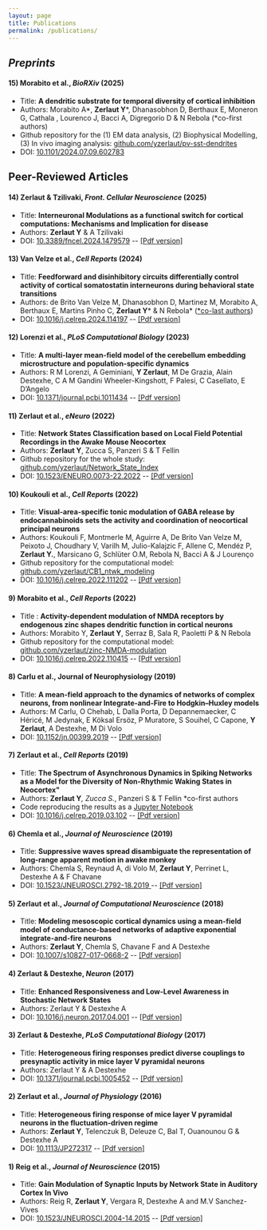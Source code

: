 ```yaml
---
layout: page
title: Publications
permalink: /publications/
---
```


## _Preprints_

#### 15) Morabito et al., *BioRXiv* (2025) 

- Title: __A dendritic substrate for temporal diversity of cortical inhibition__
- Authors: Morabito A*, __Zerlaut Y__*, Dhanasobhon D, Berthaux E, Moneron G, Cathala , Lourenco J, Bacci A, Digregorio D & N Rebola      (\*co-first authors)
- Github repository for the (1) EM data analysis, (2) Biophysical Modelling, (3) In vivo imaging analysis: [github.com/yzerlaut/pv-sst-dendrites](https://github.com/yzerlaut/pv-sst-dendrites)
- DOI: [10.1101/2024.07.09.602783](https://doi.org/10.1101/2024.07.09.602783)

## Peer-Reviewed Articles

#### 14) Zerlaut & Tzilivaki, *Front. Cellular Neuroscience* (2025)

- Title: __Interneuronal Modulations as a functional switch for cortical computations: Mechanisms and Implication for disease__
- Authors: __Zerlaut Y__ & A Tzilivaki
- DOI: [10.3389/fncel.2024.1479579](https://doi.org/10.3389/fncel.2024.1479579) -- [[Pdf version]](https://www.cell.com/action/showPdf?pii=S2211-1247%2824%2900525-4)

#### 13) Van Velze et al., *Cell Reports* (2024)

- Title: __Feedforward and disinhibitory circuits differentially control activity of cortical somatostatin interneurons during behavioral state transitions__
- Authors: de Brito Van Velze M, Dhanasobhon D, Martinez M, Morabito A, Berthaux E, Martins Pinho C, __Zerlaut Y__* & N Rebola*    (<ins>\*co-last authors</ins>)
- DOI: [10.1016/j.celrep.2024.114197](https://doi.org/10.1016/j.celrep.2024.114197) -- [[Pdf version]](https://www.cell.com/action/showPdf?pii=S2211-1247%2824%2900525-4)
 
#### 12) Lorenzi et al., *PLoS Computational Biology* (2023)

- Title: __A multi-layer mean-field model of the cerebellum embedding microstructure and population-specific dynamics__
- Authors: R M Lorenzi, A Geminiani, __Y Zerlaut__, M De Grazia, Alain Destexhe, C A M Gandini Wheeler-Kingshott, F Palesi, C Casellato, E D’Angelo
- DOI: [10.1371/journal.pcbi.1011434](https://doi.org/10.1371/journal.pcbi.1011434) -- [[Pdf version]](https://journals.plos.org/ploscompbiol/article/file?id=10.1371/journal.pcbi.1011434&type=printable)

#### 11) Zerlaut et al., *eNeuro* (2022)

- Title: __Network States Classification based on Local Field Potential Recordings in the Awake Mouse Neocortex__
- Authors: __Zerlaut Y__, Zucca S, Panzeri S & T Fellin 
- Github repository for the whole study: [github.com/yzerlaut/Network_State_Index](https://github.com/yzerlaut/Network_State_Index)
- DOI: [10.1523/ENEURO.0073-22.2022](https://doi.org/10.1523/ENEURO.0073-22.2022) -- [[Pdf version]](https://www.eneuro.org/content/eneuro/9/4/ENEURO.0073-22.2022.full.pdf)

#### 10) Koukouli et al., *Cell Reports* (2022)

- Title: __Visual-area-specific tonic modulation of GABA release by endocannabinoids sets the activity and coordination of neocortical principal neurons__
- Authors: Koukouli F, Montmerle M, Aguirre A, De Brito Van Velze M, Peixoto J, Choudhary V, Varilh M, Julio-Kalajzic F, Allene C, Mendéz P, __Zerlaut Y.__, Marsicano G, Schlüter O.M, Rebola N, Bacci A & J Lourenço
- Github repository for the computational model: [github.com/yzerlaut/CB1_ntwk_modeling](https://github.com/yzerlaut/CB1_ntwk_modeling)
- DOI: [10.1016/j.celrep.2022.111202](https://doi.org/10.1016/j.celrep.2022.111202)  -- [[Pdf version]](https://hal.sorbonne-universite.fr/hal-03777453/document)

#### 9) Morabito et al., *Cell Reports* (2022)

- Title : __Activity-dependent modulation of NMDA receptors by endogenous zinc shapes dendritic function in cortical neurons__
- Authors: Morabito Y, __Zerlaut Y__, Serraz B, Sala R, Paoletti P & N Rebola
- Github repository for the computational model: [github.com/yzerlaut/zinc-NMDA-modulation](https://github.com/yzerlaut/zinc-NMDA-modulation)
- DOI: [10.1016/j.celrep.2022.110415](https://doi.org/10.1016/j.celrep.2022.110415) -- [[Pdf version]](https://www.cell.com/action/showPdf?pii=S2211-1247%2822%2900139-5)

#### 8) Carlu et al., Journal of Neurophysiology (2019)

- Title: __A mean-field approach to the dynamics of networks of complex neurons, from nonlinear Integrate-and-Fire to Hodgkin–Huxley models__
- Authors: M Carlu, O Chehab, L Dalla Porta, D Depannemaecker, C Héricé, M Jedynak, E Köksal Ersöz, P Muratore, S Souihel, C Capone, __Y Zerlaut__, A Destexhe, M Di Volo
- DOI: [10.1152/jn.00399.2019](https://doi.org/10.1152/jn.00399.2019) -- [[Pdf version]](https://journals.physiology.org/doi/epdf/10.1152/jn.00399.2019)

#### 7) Zerlaut et al., *Cell Reports* (2019)

- Title: __The Spectrum of Asynchronous Dynamics in Spiking Networks as a Model for the Diversity of Non-Rhythmic Waking States in Neocortex"__
- Authors: __Zerlaut Y__*, Zucca S.*, Panzeri S & T Fellin     \*co-first authors
- Code reproducing the results as a  [Jupyter Notebook](https://github.com/yzerlaut/notebook_papers/blob/master/The_Spectrum_of_Asynch_Dynamics_2018.ipynb)
- DOI: [10.1016/j.celrep.2019.03.102](https://doi.org/10.1016/j.celrep.2019.03.102) -- [[Pdf version]](https://www.cell.com/action/showPdf?pii=S2211-1247%2819%2930449-8)

#### 6) Chemla et al., *Journal of Neuroscience* (2019)

- Title: __Suppressive waves spread disambiguate the representation of long-range apparent motion in awake monkey__
- Authors: Chemla S, Reynaud A, di Volo M, __Zerlaut Y__, Perrinet L, Destexhe A & F Chavane
- DOI: [10.1523/JNEUROSCI.2792-18.2019 ](https://doi.org/10.1523/JNEUROSCI.2792-18.2019) -- [[Pdf version]](https://www.jneurosci.org/content/jneuro/39/22/4282.full.pdf)

#### 5) Zerlaut et al., *Journal of Computational Neuroscience* (2018) 

- Title: __Modeling mesoscopic cortical dynamics using a mean-field model of conductance-based networks of adaptive exponential integrate-and-fire neurons__ 
- Authors: __Zerlaut Y__, Chemla S, Chavane F and A Destexhe 
- DOI: [10.1007/s10827-017-0668-2](https://doi.org/10.1007/s10827-017-0668-2) -- [[Pdf version]](https://drive.google.com/file/d/1V3r2XS9gTY_NPh2wTd2t2qaOyNN5WJUv/view?usp=share_link)

#### 4) Zerlaut & Destexhe, *Neuron* (2017) 

- Title: __Enhanced Responsiveness and Low-Level Awareness in Stochastic Network States__
- Authors: Zerlaut Y & Destexhe A 
- DOI: [10.1016/j.neuron.2017.04.001](https://doi.org/10.1016/j.neuron.2017.04.001) -- [[Pdf version]](https://drive.google.com/file/d/1MebSSG-ec1b8Tl5dy28MNlHemhisDlcJ/view?usp=share_link)

#### 3) Zerlaut & Destexhe, *PLoS Computational Biology* (2017)

- Title: __Heterogeneous firing responses predict diverse couplings to presynaptic activity in mice layer V pyramidal neurons__
- Authors: Zerlaut Y & A Destexhe 
- DOI: [10.1371/journal.pcbi.1005452](https://doi.org/10.1371/journal.pcbi.1005452) -- [[Pdf version]](https://drive.google.com/file/d/1QPJjQPCGQckMT9ofZgRzoVuwB2YR7XAy/view?usp=share_link)

#### 2) Zerlaut et al., *Journal of Physiology* (2016)

- Title: __Heterogeneous firing response of mice layer V pyramidal neurons in the fluctuation-driven regime__
- Authors: __Zerlaut Y__, Telenczuk B, Deleuze C, Bal T, Ouanounou G & Destexhe A 
- DOI: [10.1113/JP272317](https://doi.org/10.1113/JP272317) --  [[Pdf version]](https://physoc.onlinelibrary.wiley.com/doi/epdf/10.1113/JP272317)

#### 1) Reig et al., *Journal of Neuroscience* (2015)

- Title: __Gain Modulation of Synaptic Inputs by Network State in Auditory Cortex In Vivo__
- Authors: Reig R, __Zerlaut Y__, Vergara R, Destexhe A and M.V Sanchez-Vives  
- DOI: [10.1523/JNEUROSCI.2004-14.2015](https://doi.org/10.1523/JNEUROSCI.2004-14.2015) -- [[Pdf version]](https://www.jneurosci.org/content/jneuro/35/6/2689.full.pdf)
